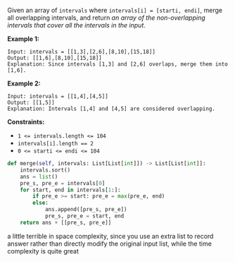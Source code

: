 Given an array of `intervals` where `intervals[i] = [starti, endi]`, merge all overlapping intervals, and return *an array of the non-overlapping intervals that cover all the intervals in the input*.

 

**Example 1:**

```
Input: intervals = [[1,3],[2,6],[8,10],[15,18]]
Output: [[1,6],[8,10],[15,18]]
Explanation: Since intervals [1,3] and [2,6] overlaps, merge them into [1,6].
```

**Example 2:**

```
Input: intervals = [[1,4],[4,5]]
Output: [[1,5]]
Explanation: Intervals [1,4] and [4,5] are considered overlapping.
```

 

**Constraints:**

- `1 <= intervals.length <= 104`
- `intervals[i].length == 2`
- `0 <= starti <= endi <= 104`

```python
def merge(self, intervals: List[List[int]]) -> List[List[int]]:
    intervals.sort()
    ans = list()
    pre_s, pre_e = intervals[0]
    for start, end in intervals[1:]:
        if pre_e >= start: pre_e = max(pre_e, end)
        else:
            ans.append([pre_s, pre_e])
            pre_s, pre_e = start, end
    return ans + [[pre_s, pre_e]]
```

a little terrible in space complexity, since you use an extra list to record answer rather than directly modify the original input list, while the time complexity is quite great